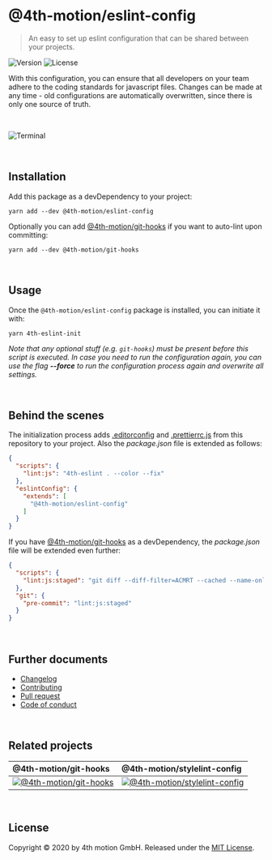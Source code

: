# @4th-motion/eslint-config
> An easy to set up eslint configuration that can be shared between your projects.

![Version][version-image]
![License][license-image]

With this configuration, you can ensure that all developers on your team adhere to the coding standards for javascript files. Changes can be made at any time - old configurations are automatically overwritten, since there is only one source of truth.

<br>

![Terminal][screenshot]

<br>

## Installation

Add this package as a devDependency to your project:

```
yarn add --dev @4th-motion/eslint-config
```

Optionally you can add [@4th-motion/git-hooks][git-hooks] if you want to auto-lint upon committing:

```
yarn add --dev @4th-motion/git-hooks
```

<br>

## Usage

Once the `@4th-motion/eslint-config` package is installed, you can initiate it with:

```
yarn 4th-eslint-init
```

_Note that any optional stuff (e.g. `git-hooks`) must be present before this script is executed. In case you need to run the configuration again, you can use the flag **--force** to run the configuration process again and overwrite all settings._

<br>

## Behind the scenes

The initialization process adds [.editorconfig][.editorconfig] and [.prettierrc.js][.prettierrc.js] from this repository to your project. Also the _package.json_ file is extended as follows:

```json
{
  "scripts": {
    "lint:js": "4th-eslint . --color --fix"
  },
  "eslintConfig": {
    "extends": [
      "@4th-motion/eslint-config"
    ]
  }
}
```

If you have [@4th-motion/git-hooks][git-hooks] as a devDependency, the _package.json_ file will be extended even further:

```json
{
  "scripts": {
    "lint:js:staged": "git diff --diff-filter=ACMRT --cached --name-only '*.js' | xargs 4th-eslint"
  },
  "git": {
    "pre-commit": "lint:js:staged"
  }
}
```

<br>

## Further documents
- [Changelog](/docs/changelog.md)
- [Contributing](/docs/contributing.md)
- [Pull request](/docs/pull_request.md)
- [Code of conduct](/docs/code_of_conduct.md)

<br>

## Related projects

@4th-motion/git-hooks | @4th-motion/stylelint-config
:-------------------------|:-------------------------
[![@4th-motion/git-hooks][git-hooks-image]][git-hooks] | [![@4th-motion/stylelint-config][stylelint-image]][stylelint-config]

<br>

## License

Copyright © 2020 by 4th motion GmbH. Released under the [MIT License][license].


[screenshot]: https://assets.4thmotion.com/github/eslint-config/screenshot-transparent.png
[version-image]: https://img.shields.io/github/package-json/v/4th-motion/eslint-config
[license-image]: https://img.shields.io/github/license/4th-motion/eslint-config
[git-hooks-image]: https://avatars1.githubusercontent.com/u/8463894?s=200&v=4
[stylelint-image]: https://avatars3.githubusercontent.com/u/10076935?s=200&v=4
[git-hooks]: https://github.com/4th-motion/git-hooks
[stylelint-config]: https://github.com/4th-motion/stylelint-config
[eslint-config]: /index.js
[.editorconfig]: /.editorconfig
[.prettierrc.js]: /.prettierrc.js
[license]: /LICENSE.md
